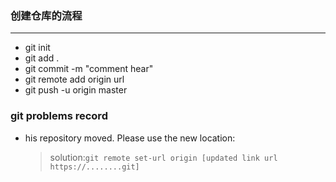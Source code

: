 ### 创建仓库的流程 ###

---
- git init
- git add .
- git commit -m "comment hear"
- git remote add origin url
- git push -u origin master



### git problems record ###

- his repository moved. Please use the new location:
	> solution:`git remote set-url origin [updated link url https://........git]`
